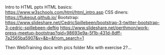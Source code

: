 Intro to HTML pptx
HTML basics: https://www.w3schools.com/html/html_intro.asp
CSS diners: https://flukeout.github.io/
Bootstrap: https://www.slideshare.net/CedricSpillebeen/bootstrap-3-twitter-bootstrap-3-cedric-spillebeen-deftig
https://www.slideshare.net/perthmon/work-press-meetup-bootstrap?qid=98693e9a-5f1b-431d-8dff-7a2565ba5907&v=&b=&from_search=1

Then WebTraining docx with pics folder
Mix with exercise 2?...